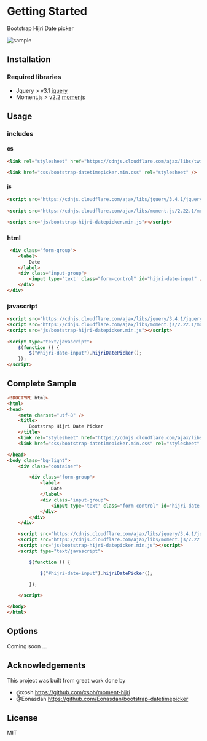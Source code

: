 # Getting Started
Bootstrap Hijri Date picker

![sample](http://files.balbarak.com/file/598299)

## Installation

### Required libraries
* Jquery >  v3.1 [jquery](https://jquery.com/)
* Moment.js > v2.2 [momenjs](https://momentjs.com/)

## Usage

### includes

#### cs
```html
<link rel="stylesheet" href="https://cdnjs.cloudflare.com/ajax/libs/twitter-bootstrap/4.3.1/css/bootstrap.min.css" />

<link href="css/bootstrap-datetimepicker.min.css" rel="stylesheet" />
```

#### js
```html
<script src="https://cdnjs.cloudflare.com/ajax/libs/jquery/3.4.1/jquery.min.js"></script>
    
<script src="https://cdnjs.cloudflare.com/ajax/libs/moment.js/2.22.1/moment.min.js"></script>

<script src="js/bootstrap-hijri-datepicker.min.js"></script>
```


### html

```html
 <div class="form-group">
    <label>
        Date
    </label>
    <div class="input-group">
        <input type='text' class="form-control" id="hijri-date-input" />
    </div>
</div>
```

### javascript
```html
<script src="https://cdnjs.cloudflare.com/ajax/libs/jquery/3.4.1/jquery.min.js"></script>
<script src="https://cdnjs.cloudflare.com/ajax/libs/moment.js/2.22.1/moment.min.js"></script>
<script src="js/bootstrap-hijri-datepicker.min.js"></script>
    
<script type="text/javascript">
    $(function () {
        $("#hijri-date-input").hijriDatePicker();
    });
</script>
```

## Complete Sample
```html
<!DOCTYPE html>
<html>
<head>
    <meta charset="utf-8" />
    <title>
        Bootstrap Hijri Date Picker
    </title>
    <link rel="stylesheet" href="https://cdnjs.cloudflare.com/ajax/libs/twitter-bootstrap/4.3.1/css/bootstrap.min.css" />
    <link href="css/bootstrap-datetimepicker.min.css" rel="stylesheet" />

</head>
<body class="bg-light">
    <div class="container">

        <div class="form-group">
            <label>
                Date
            </label>
            <div class="input-group">
                <input type='text' class="form-control" id="hijri-date-input" />
            </div>
        </div>
    </div>

    <script src="https://cdnjs.cloudflare.com/ajax/libs/jquery/3.4.1/jquery.min.js"></script>
    <script src="https://cdnjs.cloudflare.com/ajax/libs/moment.js/2.22.1/moment.min.js"></script>
    <script src="js/bootstrap-hijri-datepicker.min.js"></script>
    <script type="text/javascript">

        $(function () {

            $("#hijri-date-input").hijriDatePicker();

        });

    </script>

</body>
</html>
```

## Options

Coming soon ...

## Acknowledgements

This project was built from great work done by

* @xosh https://github.com/xsoh/moment-hijri
* @Eonasdan https://github.com/Eonasdan/bootstrap-datetimepicker

## License
MIT
